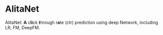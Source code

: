 # AlitaNet
AlitaNet: **A** c**li**ck **t**hrough r**a**te (ctr) prediction using deep Network, including LR, FM, DeepFM. 
